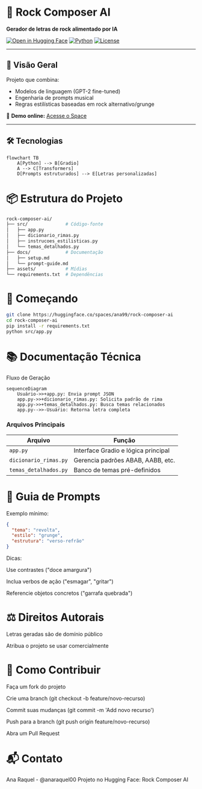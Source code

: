 # 🎸 Rock Composer AI 
**Gerador de letras de rock alimentado por IA**  

[![Open in Hugging Face](https://img.shields.io/badge/🤗_Open_in_Spaces-FFD700?logo=huggingface)](https://huggingface.co/spaces/ana99/rock-composer-ai)
[![Python](https://img.shields.io/badge/Python-3.10+-3776AB?logo=python)](https://www.python.org/)
[![License](https://img.shields.io/badge/License-MIT-blue.svg)](LICENSE)

---

## 🌟 Visão Geral
Projeto que combina:
- Modelos de linguagem (GPT-2 fine-tuned)
- Engenharia de prompts musical
- Regras estilísticas baseadas em rock alternativo/grunge

🔗 **Demo online:** [Acesse o Space](https://huggingface.co/spaces/ana99/rock-composer-ai)

---

## 🛠️ Tecnologias
```mermaid
flowchart TB
    A[Python] --> B[Gradio]
    A --> C[Transformers]
    D[Prompts estruturados] --> E[Letras personalizadas]
```    


# 📦 Estrutura do Projeto

```bash
rock-composer-ai/
├── src/              # Código-fonte
│   ├── app.py
│   ├── dicionario_rimas.py
│   ├── instrucoes_estilisticas.py
│   └── temas_detalhados.py
├── docs/             # Documentação
│   ├── setup.md
│   └── prompt-guide.md
├── assets/           # Mídias
└── requirements.txt  # Dependências
```

# 🚀 Começando

```bash
git clone https://huggingface.co/spaces/ana99/rock-composer-ai
cd rock-composer-ai
pip install -r requirements.txt
python src/app.py
```
# 📚 Documentação Técnica

Fluxo de Geração

```mermaid
sequenceDiagram
    Usuário->>+app.py: Envia prompt JSON
    app.py->>+dicionario_rimas.py: Solicita padrão de rima
    app.py->>+temas_detalhados.py: Busca temas relacionados
    app.py-->>-Usuário: Retorna letra completa
```    
### Arquivos Principais
| Arquivo               | Função                             |
|-----------------------|------------------------------------|
| `app.py`              | Interface Gradio e lógica principal |
| `dicionario_rimas.py` | Gerencia padrões ABAB, AABB, etc.  |
| `temas_detalhados.py` | Banco de temas pré-definidos       |

# 🎨 Guia de Prompts

Exemplo mínimo:
```json
{
  "tema": "revolta",
  "estilo": "grunge",
  "estrutura": "verso-refrão"
}
```
Dicas:

Use contrastes ("doce amargura")

Inclua verbos de ação ("esmagar", "gritar")

Referencie objetos concretos ("garrafa quebrada")

# ⚖️ Direitos Autorais

Letras geradas são de domínio público

Atribua o projeto se usar comercialmente

# 🤝 Como Contribuir

Faça um fork do projeto

Crie uma branch (git checkout -b feature/novo-recurso)

Commit suas mudanças (git commit -m 'Add novo recurso')

Push para a branch (git push origin feature/novo-recurso)

Abra um Pull Request

# 📬 Contato

Ana Raquel - @anaraquel00
Projeto no Hugging Face: Rock Composer AI